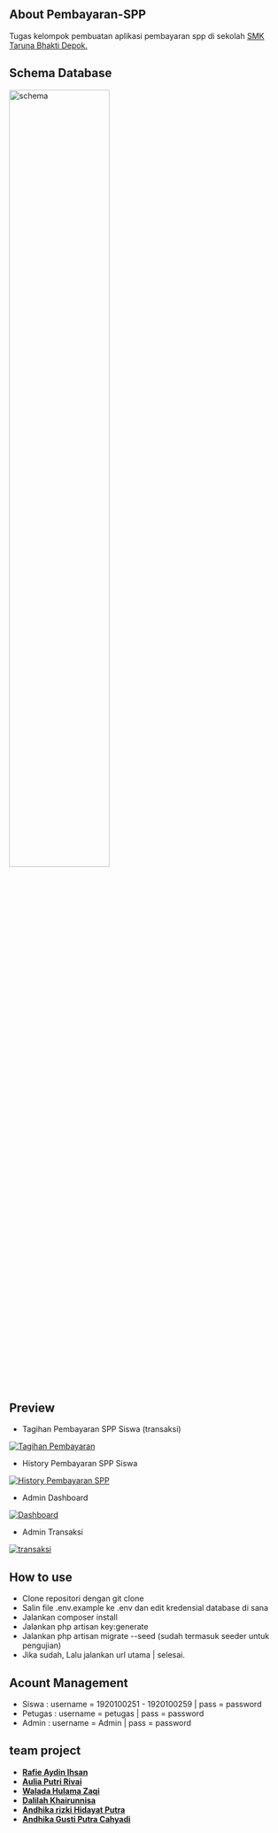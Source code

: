 ## About Pembayaran-SPP

Tugas kelompok pembuatan aplikasi pembayaran spp di sekolah [SMK Taruna Bhakti Depok.](https://www.smktarunabhakti.net)


## Schema Database

<a href='https://postimages.org/' target='_blank'><img src='https://i.postimg.cc/T3Xnhy77/schema.png' border='0' alt='schema' width='60%'></a>

## Preview

- Tagihan Pembayaran SPP Siswa (transaksi)

<a href='https://postimg.cc/tZ4cZ5Hg' target='_blank'><img src='https://i.postimg.cc/G2Fnf77v/Annotation-2021-05-17-205527.png' border='0' alt='Tagihan Pembayaran'/></a>

- History Pembayaran SPP Siswa

<a href='https://postimg.cc/d7b7DWC2' target='_blank'><img src='https://i.postimg.cc/Qttc4wxy/Annotation-2021-05-17-205930.png' border='0' alt='History Pembayaran SPP'/></a>

- Admin Dashboard

<a href='https://postimg.cc/DJxwQMKb' target='_blank'><img src='https://i.postimg.cc/6qX4Xkjz/Annotation-2021-05-10-101553.png' border='0' alt='Dashboard'/></a>

- Admin Transaksi

<a href='https://postimg.cc/JGvtdvHN' target='_blank'><img src='https://i.postimg.cc/9QFTzjWn/transaksi.png' border='0' alt='transaksi'/></a>

## How to use

- Clone repositori dengan git clone
- Salin file .env.example ke .env dan edit kredensial database di sana
- Jalankan composer install
- Jalankan php artisan key:generate
- Jalankan php artisan migrate --seed (sudah termasuk seeder untuk pengujian)
- Jika sudah, Lalu jalankan url utama | selesai.


## Acount Management

- Siswa : username = 1920100251 - 1920100259 | pass = password
- Petugas : username = petugas | pass = password
- Admin : username = Admin | pass = password 


## team project

- **[Rafie Aydin Ihsan]()**
- **[Aulia Putri Rivai]()**
- **[Walada Hulama Zaqi]()**
- **[Dalilah Khairunnisa]()**
- **[Andhika rizki Hidayat Putra]()**
- **[Andhika Gusti Putra Cahyadi]()**







